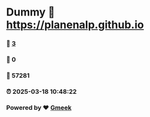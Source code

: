 # Dummy :link: https://planenalp.github.io 
### :page_facing_up: [3](https://planenalp.github.io/tag.html) 
### :speech_balloon: 0 
### :hibiscus: 57281 
### :alarm_clock: 2025-03-18 10:48:22 
### Powered by :heart: [Gmeek](https://github.com/Meekdai/Gmeek)
